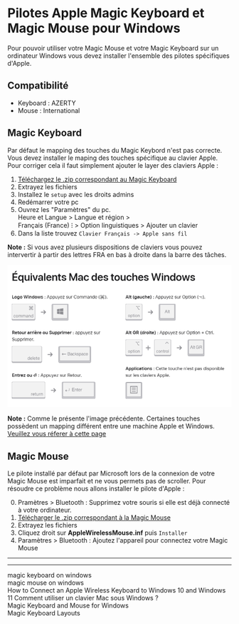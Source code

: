 # Pilotes Apple Magic Keyboard et Magic Mouse pour Windows
Pour pouvoir utiliser votre Magic Mouse et votre Magic Keyboard sur un ordinateur Windows vous devez installer l'ensemble des pilotes spécifiques d'Apple.

## Compatibilité
- Keyboard : AZERTY
- Mouse : International

## Magic Keyboard
Par défaut le mapping des touches du Magic Keybord n'est pas correcte. Vous devez installer le maping des touches spécifique au clavier Apple.  
Pour corriger cela il faut simplement ajouter le layer des claviers Apple :
1. [Téléchargez le .zip correspondant au Magic Keyboard](AppleWirelessMouse.zip)
2. Extrayez les fichiers
3. Installez le `setup` avec les droits admins
4. Redémarrer votre pc
5. Ouvrez les "Paramètres" du pc.  
Heure et Langue > Langue et région >  
Français (France) ⁝ > Option linguistiques > Ajouter un clavier
6. Dans la liste trouvez `Clavier Français -> Apple sans fil`

**Note :** Si vous avez plusieurs dispositions de claviers vous pouvez intervertir à partir des lettres FRA en bas à droite dans la barre des tâches.

![](./forReadMe/equivalence_fr.png)

**Note :** Comme le présente l'image précédente. Certaines touches possèdent un mapping différent entre une machine Apple et Windows. [Veuillez vous réferer à cette page](https://support.apple.com/en-us/102221)

## Magic Mouse
Le pilote installé par défaut par Microsoft lors de la connexion de votre Magic Mouse est imparfait et ne vous permets pas de scroller. Pour résoudre ce problème nous allons installer le pilote d'Apple :

0. Pramètres > Bluetooth : Supprimez votre souris si elle est déjà connecté à votre ordinateur.
1. [Télécharger le .zip correspondant à la Magic Mouse](Clavier-AppleFr-sansfil-Windows-v2.zip)
2. Extrayez les fichiers
3. Cliquez droit sur **AppleWirelessMouse.inf** puis `Installer`
4. Paramètres > Bluetooth : Ajoutez l'appareil pour connectez votre Magic Mouse
---





---
magic keyboard on windows  
magic mouse on windows  
How to Connect an Apple Wireless Keyboard to Windows 10 and Windows 11
Comment utiliser un clavier Mac sous Windows ?  
Magic Keyboard and Mouse for Windows  
Magic Keyboard Layouts
